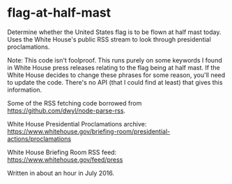 flag-at-half-mast
=================

Determine whether the United States flag is to be flown at half mast today. Uses the White House's public RSS stream to look through presidential proclamations. 

Note: This code isn't foolproof. This runs purely on some keywords I found in White House press releases relating to the flag being at half mast. If the White House decides to change these phrases for some reason, you'll need to update the code. There's no API (that I could find at least) that gives this information.

Some of the RSS fetching code borrowed from https://github.com/dwyl/node-parse-rss.

White House Presidential Proclamations archive: https://www.whitehouse.gov/briefing-room/presidential-actions/proclamations

White House Briefing Room RSS feed: https://www.whitehouse.gov/feed/press

Written in about an hour in July 2016. 
